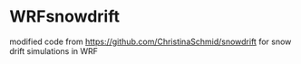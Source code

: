 # WRFsnowdrift
modified code from https://github.com/ChristinaSchmid/snowdrift for snow drift simulations in WRF
